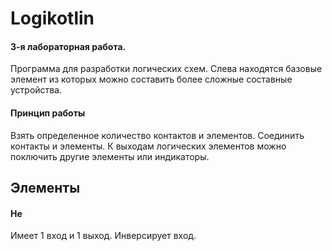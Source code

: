 # **Logikotlin**

#### 3-я лабораторная работа.
Программа для разработки логических схем.
Слева находятся базовые элемент из которых можно составить более сложные составные устройства.

#### Принцип работы

Взять определенное количество контактов и элементов.
Соединить контакты и элементы. К выходам логических элементов можно поключить другие элементы или индикаторы.

## Элементы

#### Не

Имеет 1 вход и 1 выход. Инверсирует вход.

